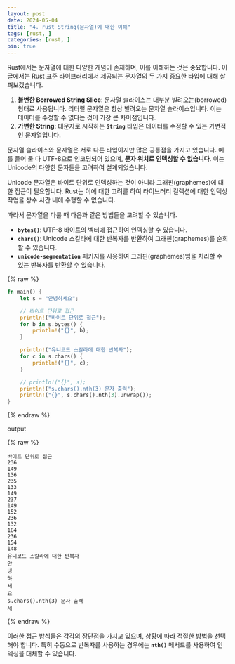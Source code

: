 ```yaml
---
layout: post
date: 2024-05-04
title: "4. rust String(문자열)에 대한 이해"
tags: [rust, ]
categories: [rust, ]
pin: true
---
```



Rust에서는 문자열에 대한 다양한 개념이 존재하며, 이를 이해하는 것은 중요합니다. 이 글에서는 Rust 표준 라이브러리에서 제공되는 문자열의 두 가지 중요한 타입에 대해 살펴보겠습니다.

1. **불변한 Borrowed String Slice**: 문자열 슬라이스는 대부분 빌려오는(borrowed) 형태로 사용됩니다. 리터럴 문자열은 항상 빌려오는 문자열 슬라이스입니다. 이는 데이터를 수정할 수 없다는 것이 가장 큰 차이점입니다.
2. **가변한 String**: 대문자로 시작하는 **`String`** 타입은 데이터를 수정할 수 있는 가변적인 문자열입니다.

문자열 슬라이스와 문자열은 서로 다른 타입이지만 많은 공통점을 가지고 있습니다. 예를 들어 둘 다 UTF-8으로 인코딩되어 있으며, **문자 위치로 인덱싱할 수 없습니다**. 이는 Unicode의 다양한 문자들을 고려하여 설계되었습니다.


Unicode 문자열은 바이트 단위로 인덱싱하는 것이 아니라 그래핀(graphemes)에 대한 접근이 필요합니다. Rust는 이에 대한 고려를 하여 라이브러리 컬렉션에 대한 인덱싱 작업을 상수 시간 내에 수행할 수 없습니다.


따라서 문자열을 다룰 때 다음과 같은 방법들을 고려할 수 있습니다.

- **`bytes()`**: UTF-8 바이트의 벡터에 접근하여 인덱싱할 수 있습니다.
- **`chars()`**: Unicode 스칼라에 대한 반복자를 반환하여 그래핀(graphemes)를 순회할 수 있습니다.
- **`unicode-segmentation`** 패키지를 사용하여 그래핀(graphemes)임을 처리할 수 있는 반복자를 반환할 수 있습니다.

{% raw %}
```rust
fn main() {
    let s = "안녕하세요";

    // 바이트 단위로 접근
    println!("바이트 단위로 접근");
    for b in s.bytes() {
        println!("{}", b);
    }

    println!("유니코드 스칼라에 대한 반복자");
    for c in s.chars() {
        println!("{}", c);
    }

    // println!("{}", s);
    println!("s.chars().nth(3) 문자 출력");
    println!("{}", s.chars().nth(3).unwrap());
}

```
{% endraw %}


output


{% raw %}
```text
바이트 단위로 접근
236
149
136
235
133
149
237
149
152
236
132
184
236
154
148
유니코드 스칼라에 대한 반복자
안
녕
하
세
요
s.chars().nth(3) 문자 출력
세

```
{% endraw %}


이러한 접근 방식들은 각각의 장단점을 가지고 있으며, 상황에 따라 적절한 방법을 선택해야 합니다. 특히 수동으로 반복자를 사용하는 경우에는 **`nth()`** 메서드를 사용하여 인덱싱을 대체할 수 있습니다.

